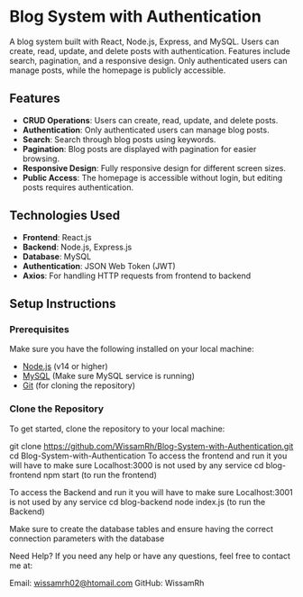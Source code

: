# Blog System with Authentication

A blog system built with React, Node.js, Express, and MySQL. Users can create, read, update, and delete posts with authentication. Features include search, pagination, and a responsive design. Only authenticated users can manage posts, while the homepage is publicly accessible.

## Features
- **CRUD Operations**: Users can create, read, update, and delete posts.
- **Authentication**: Only authenticated users can manage blog posts.
- **Search**: Search through blog posts using keywords.
- **Pagination**: Blog posts are displayed with pagination for easier browsing.
- **Responsive Design**: Fully responsive design for different screen sizes.
- **Public Access**: The homepage is accessible without login, but editing posts requires authentication.

## Technologies Used
- **Frontend**: React.js
- **Backend**: Node.js, Express.js
- **Database**: MySQL
- **Authentication**: JSON Web Token (JWT)
- **Axios**: For handling HTTP requests from frontend to backend

## Setup Instructions

### Prerequisites
Make sure you have the following installed on your local machine:
- [Node.js](https://nodejs.org/) (v14 or higher)
- [MySQL](https://www.mysql.com/) (Make sure MySQL service is running)
- [Git](https://git-scm.com/) (for cloning the repository)

### Clone the Repository
To get started, clone the repository to your local machine:

git clone https://github.com/WissamRh/Blog-System-with-Authentication.git
cd Blog-System-with-Authentication
To access the frontend and run it you will have to make sure Localhost:3000 is not used by any service 
cd blog-frontend 
npm start (to run the frontend)

To access the Backend and run it you will have to make sure Localhost:3001 is not used by any service 
cd blog-backend 
node index.js (to run the Backend)

Make sure to create the database tables and ensure having the correct connection parameters with the database 

Need Help?
If you need any help or have any questions, feel free to contact me at:

Email: wissamrh02@htomail.com
GitHub: WissamRh
